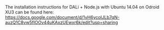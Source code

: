 The installation instructions for DALi + Node.js with Ubuntu 14.04 on Odroid XU3 can be found here:
https://docs.google.com/document/d/1yH6ycoIJLb7qN-auzQ1C8vw5fIOOv44uKAxzUEwxr6k/edit?usp=sharing
